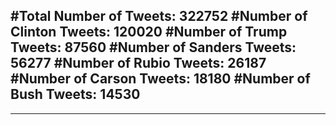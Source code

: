 #Total Number of Tweets: 322752 
#Number of Clinton Tweets: 120020
#Number of Trump Tweets: 87560
#Number of Sanders Tweets: 56277
#Number of Rubio Tweets: 26187
#Number of Carson Tweets: 18180
#Number of Bush Tweets: 14530
---
---
